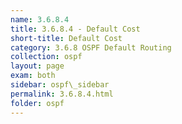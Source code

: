```yaml
---
name: 3.6.8.4
title: 3.6.8.4 - Default Cost
short-title: Default Cost
category: 3.6.8 OSPF Default Routing
collection: ospf
layout: page
exam: both
sidebar: ospf\_sidebar
permalink: 3.6.8.4.html
folder: ospf
---
```


